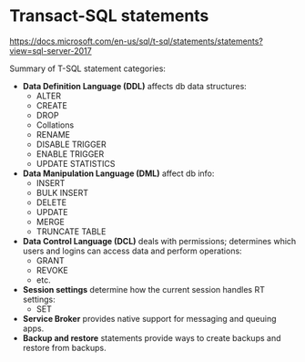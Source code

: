 # Transact-SQL statements

https://docs.microsoft.com/en-us/sql/t-sql/statements/statements?view=sql-server-2017


Summary of T-SQL statement categories:

* **Data Definition Language (DDL)** affects db data structures:
  - ALTER
  - CREATE
  - DROP
  - Collations
  - RENAME
  - DISABLE TRIGGER
  - ENABLE TRIGGER
  - UPDATE STATISTICS
* **Data Manipulation Language (DML)** affect db info:
  - INSERT
  - BULK INSERT
  - DELETE
  - UPDATE
  - MERGE
  - TRUNCATE TABLE
* **Data Control Language (DCL)** deals with permissions; determines which users and logins can access data and perform operations:
  - GRANT
  - REVOKE
  - etc.
* **Session settings** determine how the current session handles RT settings:
  - SET
* **Service Broker** provides native support for messaging and queuing apps.
* **Backup and restore** statements provide ways to create backups and restore from backups.

